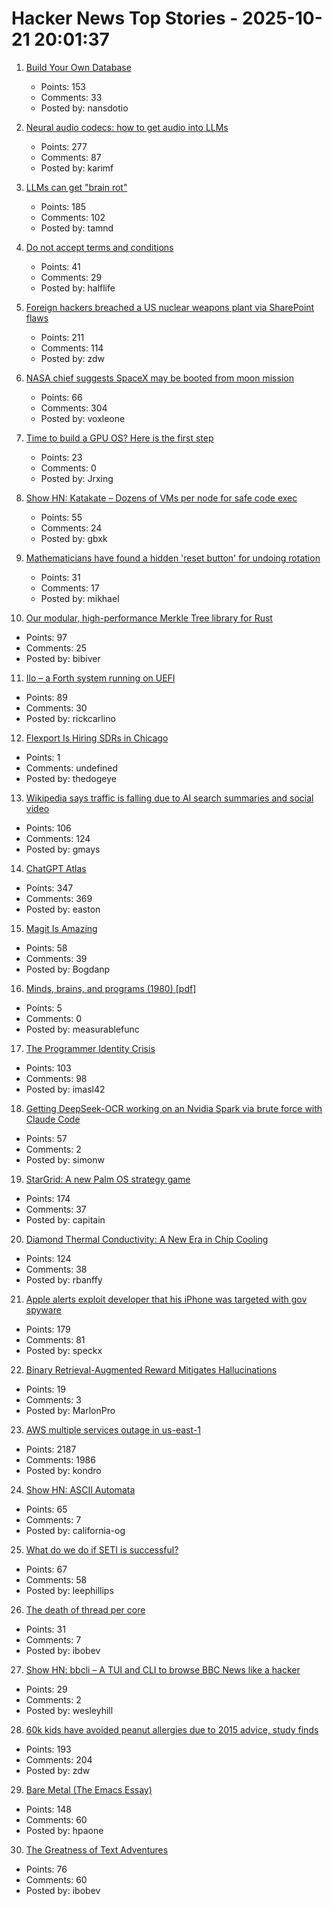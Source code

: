 # Hacker News Top Stories - 2025-10-21 20:01:37

1. [Build Your Own Database](https://www.nan.fyi/database)
   - Points: 153
   - Comments: 33
   - Posted by: nansdotio

2. [Neural audio codecs: how to get audio into LLMs](https://kyutai.org/next/codec-explainer)
   - Points: 277
   - Comments: 87
   - Posted by: karimf

3. [LLMs can get "brain rot"](https://llm-brain-rot.github.io/)
   - Points: 185
   - Comments: 102
   - Posted by: tamnd

4. [Do not accept terms and conditions](https://www.termsandconditions.game/)
   - Points: 41
   - Comments: 29
   - Posted by: halflife

5. [Foreign hackers breached a US nuclear weapons plant via SharePoint flaws](https://www.csoonline.com/article/4074962/foreign-hackers-breached-a-us-nuclear-weapons-plant-via-sharepoint-flaws.html)
   - Points: 211
   - Comments: 114
   - Posted by: zdw

6. [NASA chief suggests SpaceX may be booted from moon mission](https://www.cnn.com/2025/10/20/science/nasa-spacex-moon-landing-contract-sean-duffy)
   - Points: 66
   - Comments: 304
   - Posted by: voxleone

7. [Time to build a GPU OS? Here is the first step](https://www.notion.so/yifanqiao/Solve-the-GPU-Cost-Crisis-with-kvcached-289da9d1f4d68034b17bf2774201b141)
   - Points: 23
   - Comments: 0
   - Posted by: Jrxing

8. [Show HN: Katakate – Dozens of VMs per node for safe code exec](https://github.com/Katakate/k7)
   - Points: 55
   - Comments: 24
   - Posted by: gbxk

9. [Mathematicians have found a hidden 'reset button' for undoing rotation](https://www.newscientist.com/article/2499647-mathematicians-have-found-a-hidden-reset-button-for-undoing-rotation/)
   - Points: 31
   - Comments: 17
   - Posted by: mikhael

10. [Our modular, high-performance Merkle Tree library for Rust](https://github.com/bilinearlabs/rs-merkle-tree)
   - Points: 97
   - Comments: 25
   - Posted by: bibiver

11. [Ilo – a Forth system running on UEFI](https://asciinema.org/a/Lbxa2w9R5IbaJqW3INqVrbX8E)
   - Points: 89
   - Comments: 30
   - Posted by: rickcarlino

12. [Flexport Is Hiring SDRs in Chicago](https://job-boards.greenhouse.io/flexport/jobs/5690976?gh_jid=5690976)
   - Points: 1
   - Comments: undefined
   - Posted by: thedogeye

13. [Wikipedia says traffic is falling due to AI search summaries and social video](https://techcrunch.com/2025/10/18/wikipedia-says-traffic-is-falling-due-to-ai-search-summaries-and-social-video/)
   - Points: 106
   - Comments: 124
   - Posted by: gmays

14. [ChatGPT Atlas](https://chatgpt.com/atlas)
   - Points: 347
   - Comments: 369
   - Posted by: easton

15. [Magit Is Amazing](https://heiwiper.com/posts/magit-is-awesome/)
   - Points: 58
   - Comments: 39
   - Posted by: Bogdanp

16. [Minds, brains, and programs (1980) [pdf]](https://home.csulb.edu/~cwallis/382/readings/482/searle.minds.brains.programs.bbs.1980.pdf)
   - Points: 5
   - Comments: 0
   - Posted by: measurablefunc

17. [The Programmer Identity Crisis](https://hojberg.xyz/the-programmer-identity-crisis/)
   - Points: 103
   - Comments: 98
   - Posted by: imasl42

18. [Getting DeepSeek-OCR working on an Nvidia Spark via brute force with Claude Code](https://simonwillison.net/2025/Oct/20/deepseek-ocr-claude-code/)
   - Points: 57
   - Comments: 2
   - Posted by: simonw

19. [StarGrid: A new Palm OS strategy game](https://quarters.captaintouch.com/blog/posts/2025-10-21-stargrid-has-arrived,-a-brand-new-palm-os-strategy-game-in-2025.html)
   - Points: 174
   - Comments: 37
   - Posted by: capitain

20. [Diamond Thermal Conductivity: A New Era in Chip Cooling](https://spectrum.ieee.org/diamond-thermal-conductivity)
   - Points: 124
   - Comments: 38
   - Posted by: rbanffy

21. [Apple alerts exploit developer that his iPhone was targeted with gov spyware](https://techcrunch.com/2025/10/21/apple-alerts-exploit-developer-that-his-iphone-was-targeted-with-government-spyware/)
   - Points: 179
   - Comments: 81
   - Posted by: speckx

22. [Binary Retrieval-Augmented Reward Mitigates Hallucinations](https://arxiv.org/abs/2510.17733)
   - Points: 19
   - Comments: 3
   - Posted by: MarlonPro

23. [AWS multiple services outage in us-east-1](https://health.aws.amazon.com/health/status?ts=20251020)
   - Points: 2187
   - Comments: 1986
   - Posted by: kondro

24. [Show HN: ASCII Automata](https://hlnet.neocities.org/ascii-automata/)
   - Points: 65
   - Comments: 7
   - Posted by: california-og

25. [What do we do if SETI is successful?](https://www.universetoday.com/articles/what-do-we-do-if-seti-is-successful)
   - Points: 67
   - Comments: 58
   - Posted by: leephillips

26. [The death of thread per core](https://buttondown.com/jaffray/archive/the-death-of-thread-per-core/)
   - Points: 31
   - Comments: 7
   - Posted by: ibobev

27. [Show HN: bbcli – A TUI and CLI to browse BBC News like a hacker](https://github.com/hako/bbcli)
   - Points: 29
   - Comments: 2
   - Posted by: wesleyhill

28. [60k kids have avoided peanut allergies due to 2015 advice, study finds](https://www.cbsnews.com/news/peanut-allergies-60000-kids-avoided-2015-advice/)
   - Points: 193
   - Comments: 204
   - Posted by: zdw

29. [Bare Metal (The Emacs Essay)](https://waxbanks.wordpress.com/2025/08/01/bare-metal-the-emacs-essay/)
   - Points: 148
   - Comments: 60
   - Posted by: hpaone

30. [The Greatness of Text Adventures](https://entropicthoughts.com/the-greatness-of-text-adventures)
   - Points: 76
   - Comments: 60
   - Posted by: ibobev

